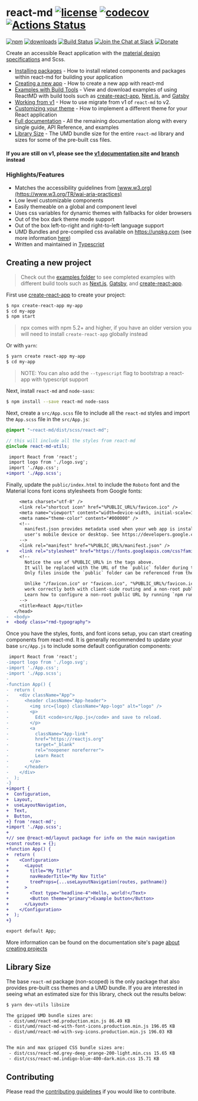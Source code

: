 # react-md [![license](https://img.shields.io/npm/l/react-md)](https://github.com/mlaursen/react-md/blob/master/LICENSE) [![codecov](https://codecov.io/gh/mlaursen/react-md/branch/master/graph/badge.svg)](https://codecov.io/gh/mlaursen/react-md) [![Actions Status](https://github.com/mlaursen/react-md/workflows/Build,%20Lint,%20and%20Test/badge.svg)](https://github.com/mlaursen/react-md/actions)

[![npm](https://img.shields.io/npm/v/react-md)](https://www.npmjs.com/package/react-md)
[![downloads](https://img.shields.io/npm/dw/react-md)](https://www.npmjs.com/package/react-md)
[![Build Status](https://travis-ci.org/mlaursen/react-md.svg?branch=master)](https://travis-ci.org/mlaursen/react-md)
[![Join the Chat at Slack](https://react-md.herokuapp.com/badge.svg)](https://react-md.herokuapp.com)
[![Donate](https://img.shields.io/badge/donate-paypal-blue.svg?style=flat-square)](https://paypal.me/mlaursen03)

Create an accessible React application with the
[material design specifications](https://material.io/design/) and Scss.

- [Installing packages](https://react-md.dev/guides/installation) - How to
  install related components and packages within react-md for building your
  application
- [Creating a new app](https://react-md.dev/guides/creating-a-new-app) - How to
  create a new app with react-md
- [Examples with Build Tools](./examples) - View and download examples of using
  ReactMD with build tools such as [create-react-app], [Next.js], and [Gatsby]
- [Working from v1](https://react-md.dev/guides/working-with-v1) - How to use
  migrate from v1 of `react-md` to v2.
- [Customizing your theme](https://react-md.dev/guides/customizing-your-theme) -
  How to implement a different theme for your React application
- [Full documentation](https://react-md.dev) - All the remaining documentation
  along with every single guide, API Reference, and examples
- [Library Size](#library-size) - The UMD bundle size for the entire `react-md`
  library and sizes for some of the pre-built css files.

#### If you are still on v1, please see the [v1 documentation site](https://react-md.dev/v1) and [branch](../../tree/v1) instead

<!-- rmd-readme-replace -->

### Highlights/Features

- Matches the accessibility guidelines from
  [www.w3.org](https://www.w3.org/TR/wai-aria-practices)
- Low level customizable components
- Easily themeable on a global and component level
- Uses css variables for dynamic themes with fallbacks for older browsers
- Out of the box dark theme mode support
- Out of the box left-to-right and right-to-left language support
- UMD Bundles and pre-compiled css available on https://unpkg.com (see more
  information
  [here](https://react-md.dev/guides/advanced-installation#using-the-cdn-hosted-pre-compiled-themes))
- Written and maintained in [Typescript]

## Creating a new project

> Check out the [examples folder](./examples) to see completed examples with
> different build tools such as [Next.js], [Gatsby], and [create-react-app].

First use [create-react-app] to create your project:

```sh
$ npx create-react-app my-app
$ cd my-app
$ npm start
```

> npx comes with npm 5.2+ and higher, if you have an older version you will need
> to install `create-react-app` globally instead

Or with `yarn`:

```sh
$ yarn create react-app my-app
$ cd my-app
```

> NOTE: You can also add the `--typescript` flag to bootstrap a react-app with
> typescript support

Next, install `react-md` and `node-sass`:

```sh
$ npm install --save react-md node-sass
```

Next, create a `src/App.scss` file to include all the `react-md` styles and
import the `App.scss` file in the `src/App.js`:

```scss
@import "~react-md/dist/scss/react-md";

// this will include all the styles from react-md
@include react-md-utils;
```

```diff
 import React from 'react';
 import logo from './logo.svg';
 import './App.css';
+import './App.scss';
```

Finally, update the `public/index.html` to include the `Roboto` font and the
Material Icons font icons stylesheets from Google fonts:

```diff
     <meta charset="utf-8" />
     <link rel="shortcut icon" href="%PUBLIC_URL%/favicon.ico" />
     <meta name="viewport" content="width=device-width, initial-scale=1" />
     <meta name="theme-color" content="#000000" />
     <!--
       manifest.json provides metadata used when your web app is installed on a
       user's mobile device or desktop. See https://developers.google.com/web/fundamentals/web-app-manifest/
     -->
     <link rel="manifest" href="%PUBLIC_URL%/manifest.json" />
+    <link rel="stylesheet" href="https://fonts.googleapis.com/css?family=Roboto:300,400,500,700|Material+Icons">
     <!--
       Notice the use of %PUBLIC_URL% in the tags above.
       It will be replaced with the URL of the `public` folder during the build.
       Only files inside the `public` folder can be referenced from the HTML.

       Unlike "/favicon.ico" or "favicon.ico", "%PUBLIC_URL%/favicon.ico" will
       work correctly both with client-side routing and a non-root public URL.
       Learn how to configure a non-root public URL by running `npm run build`.
     -->
     <title>React App</title>
   </head>
-  <body>
+  <body class="rmd-typography">
```

Once you have the styles, fonts, and font icons setup, you can start creating
components from react-md. It is generally recommended to update your base
`src/App.js` to include some default configuration components:

```diff
 import React from 'react';
-import logo from './logo.svg';
-import './App.css';
-import './App.scss';
-
-function App() {
-  return (
-    <div className="App">
-      <header className="App-header">
-        <img src={logo} className="App-logo" alt="logo" />
-        <p>
-          Edit <code>src/App.js</code> and save to reload.
-        </p>
-        <a
-          className="App-link"
-          href="https://reactjs.org"
-          target="_blank"
-          rel="noopener noreferrer">
-          Learn React
-        </a>
-      </header>
-    </div>
-  );
-}
+import {
+  Configuration,
+  Layout,
+  useLayoutNavigation,
+  Text,
+  Button,
+} from 'react-md';
+import './App.scss';
+
+// see @react-md/layout package for info on the main navigation
+const routes = {};
+function App() {
+  return (
+    <Configuration>
+      <Layout
+        title="My Title"
+        navHeaderTitle="My Nav Title"
+        treeProps={...useLayoutNavigation(routes, pathname)}
+      >
+        <Text type="headline-4">Hello, world!</Text>
+        <Button theme="primary">Example button</Button>
+      </Layout>
+    </Configuration>
+  );
+}

export default App;
```

More information can be found on the documentation site's page
[about creating projects](https://react-md.dev/guides/installation)

## Library Size

The base `react-md` package (non-scoped) is the only package that also provides
pre-built css themes and a UMD bundle. If you are interested in seeing what an
estimated size for this library, check out the results below:

```sh
$ yarn dev-utils libsize

The gzipped UMD bundle sizes are:
 - dist/umd/react-md.production.min.js 86.49 KB
 - dist/umd/react-md-with-font-icons.production.min.js 196.05 KB
 - dist/umd/react-md-with-svg-icons.production.min.js 196.03 KB


The min and max gzipped CSS bundle sizes are:
 - dist/css/react-md.grey-deep_orange-200-light.min.css 15.65 KB
 - dist/css/react-md.indigo-blue-400-dark.min.css 15.71 KB
```

## Contributing

Please read the [contributing guidelines](./.github/CONTRIBUTING.md) if you
would like to contribute.

[typescript]: https://www.typescriptlang.org/
[next.js]: https://nextjs.org/
[gatsby]: https://www.gatsbyjs.org
[create-react-app]: https://facebook.github.io/create-react-app
